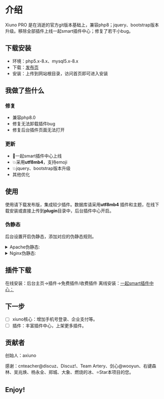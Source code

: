 # 介绍
Xiuno PRO 是在消逝的官方git版本基础上，兼容php8；jquery、bootstrap版本升级。移除全部插件上线一起smart插件中心；修复了若干小bug。

## 下载安装
- 环境：php5.x-8.x、mysql5.x-8.x
- 下载：[发布页](https://github.com/iqismart/xiuno-pro/releases)
- 安装：上传到网站根目录，访问首页即可进入安装


## 我做了些什么

### 修复 
- 兼容php8.0
- 修复无法卸载插件bug
- 修复后台插件页面无法打开
### 更新
- 💄一起smart插件中心上线
- 💥采用**utf8mb4**，支持emoji 
- 💥jquery、bootstrap版本升级  
- 其他优化
 
## 使用
使用请下载发布版，集成较少插件。数据库请采用**utf8mb4**
插件和主题，在线下载安装或直接上传到**plugin**目录中，后台插件中心开启。

### 伪静态
后台设置开启伪静态，添加对应的伪静态规则。

<details>
<summary>Apache伪静态:</summary>

```
<IfModule mod_rewrite.c>
RewriteEngine on

# Apache 2.4
RewriteCond %{REQUEST_FILENAME} !-d 
RewriteCond %{REQUEST_FILENAME} !-f 
RewriteRule ^(.*?)([^/]*)$ $1index.php?$2 [QSA,PT,L]

# Apache other
#RewriteRule ^(.*?)([^/]*)\.htm(.*)$ $1/index.php?$2.htm$3 [L]
</IfModule>
```
</details>

<details>
<summary>Nginx伪静态:</summary>

```
location ~* \.(htm)$ {

    rewrite "^(.*)/(.+?).htm(.*?)$" $1/index.php?$2.htm$3 last;

}
```
</details>


## 插件下载

在线安装：后台主页->插件->免费插件/收费插件
离线安装：[一起smart插件中心：](https://www.iqismart.net/forum-4.htm)

## 下一步
- [ ] xiuno核心：增加手机号登录、企业支付等。 
- [ ] 插件：丰富插件中心，上架更多插件。 

## 贡献者
创始人：axiuno

感谢：cnteacher@discuz、Discuz!、Team Artery、剑心@wooyun、右键森林、吴兆焕、杨永全、郑城、大象、燃烧的冰、⭐Star本项目的您。

## Enjoy!
